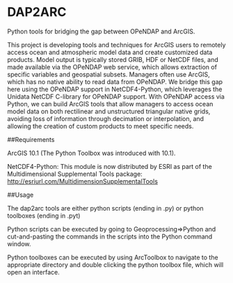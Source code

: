 DAP2ARC
=======

Python tools for bridging the gap between OPeNDAP and ArcGIS. 

This project is developing tools and techniques for ArcGIS users to remotely access ocean and atmospheric model data and create customized data products.  Model output is typically stored GRIB, HDF or NetCDF files, and made available via the OPeNDAP web service, which allows extraction of specific variables and geospatial subsets.   Managers often use ArcGIS, which has no native ability to read data from OPeNDAP.   We bridge this gap here using the OPeNDAP support in NetCDF4-Python, which leverages the Unidata NetCDF C-library for OPeNDAP support. With OPeNDAP access via Python, we can build ArcGIS tools that allow managers to access ocean model data on both rectilinear and unstructured triangular native grids, avoiding loss of information through decimation or interpolation, and allowing the creation of custom products to meet specific needs. 

##Requirements

ArcGIS 10.1 (The Python Toolbox was introduced with 10.1).  

NetCDF4-Python:  This module is now distributed by ESRI as part of the Multidimensional Supplemental Tools package:
http://esriurl.com/MultidimensionSupplementalTools

##Usage

The dap2arc tools are either python scripts (ending in .py) or python toolboxes (ending in .pyt)

Python scripts can be executed by going to Geoprocessing=>Python and cut-and-pasting the commands in the scripts into the Python command window. 

Python toolboxes can be executed by using ArcToolbox to navigate to the appropriate directory and double clicking the python toolbox file, which will open an interface. 
